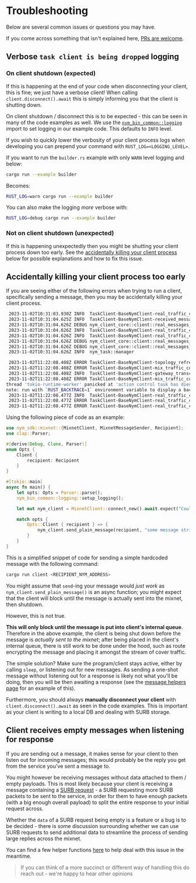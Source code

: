 # Troubleshooting
Below are several common issues or questions you may have. 

If you come across something that isn't explained here, [PRs are welcome](https://github.com/nymtech/nym/issues/new/choose). 

## Verbose `task client is being dropped` logging
### On client shutdown (expected)
If this is happening at the end of your code when disconnecting your client, this is fine; we just have a verbose client! When calling `client.disconnect().await` this is simply informing you that the client is shutting down.  

On client shutdown / disconnect this is to be expected - this can be seen in many of the code examples as well. We use the [`nym_bin_common::logging`](https://github.com/nymtech/nym/blob/develop/common/bin-common/src/logging/mod.rs) import to set logging in our example code. This defaults to `INFO` level.

If you wish to quickly lower the verbosity of your client process logs when developing you can prepend your command with `RUST_LOG=<LOGGING_LEVEL>`. 

If you want to run the `builder.rs` example with only `WARN` level logging and below:

```sh
cargo run --example builder 
```

Becomes:

```sh 
RUST_LOG=warn cargo run --example builder 
```

You can also make the logging _more_ verbose with: 

```sh
RUST_LOG=debug cargo run --example builder
```

### Not on client shutdown (unexpected) 
If this is happening unexpectedly then you might be shutting your client process down too early. See the [accidentally killing your client process](#accidentally-killing-your-client-process-too-early) below for possible explanations and how to fix this issue.  

[//]: # (TODO note on poisson dance and not immediately killing client process)
## Accidentally killing your client process too early
If you are seeing either of the following errors when trying to run a client, specifically sending a message, then you may be accidentally killing your client process. 

```sh
 2023-11-02T10:31:03.930Z INFO  TaskClient-BaseNymClient-real_traffic_controller-ack_control-action_controller                           > the task client is getting dropped
 2023-11-02T10:31:04.625Z INFO  TaskClient-BaseNymClient-received_messages_buffer-request_receiver                                       > the task client is getting dropped
 2023-11-02T10:31:04.626Z DEBUG nym_client_core::client::real_messages_control::acknowledgement_control::input_message_listener          > InputMessageListener: Exiting
 2023-11-02T10:31:04.626Z INFO  TaskClient-BaseNymClient-real_traffic_controller-ack_control-input_message_listener                      > the task client is getting dropped
 2023-11-02T10:31:04.626Z INFO  TaskClient-BaseNymClient-real_traffic_controller-reply_control                                           > the task client is getting dropped
 2023-11-02T10:31:04.626Z DEBUG nym_client_core::client::real_messages_control                                                           > The reply controller has finished execution!
 2023-11-02T10:31:04.626Z DEBUG nym_client_core::client::real_messages_control::acknowledgement_control                                  > The input listener has finished execution!
 2023-11-02T10:31:04.626Z INFO  nym_task::manager                                                                                        > All registered tasks succesfully shutdown
```

```sh
 2023-11-02T11:22:08.408Z ERROR TaskClient-BaseNymClient-topology_refresher                                                  > Assuming this means we should shutdown...
 2023-11-02T11:22:08.408Z ERROR TaskClient-BaseNymClient-mix_traffic_controller                                              > Polling shutdown failed: channel closed
 2023-11-02T11:22:08.408Z INFO  TaskClient-BaseNymClient-gateway_transceiver-child                                           > the task client is getting dropped
 2023-11-02T11:22:08.408Z ERROR TaskClient-BaseNymClient-mix_traffic_controller                                              > Assuming this means we should shutdown...
thread 'tokio-runtime-worker' panicked at 'action control task has died: TrySendError { kind: Disconnected }', /home/.local/share/cargo/git/checkouts/nym-fbd2f6ea2e760da9/a800cba/common/client-core/src/client/real_messages_control/message_handler.rs:634:14
note: run with `RUST_BACKTRACE=1` environment variable to display a backtrace
 2023-11-02T11:22:08.477Z INFO  TaskClient-BaseNymClient-real_traffic_controller-ack_control-input_message_listener          > the task client is getting dropped
 2023-11-02T11:22:08.477Z ERROR TaskClient-BaseNymClient-real_traffic_controller-ack_control-input_message_listener          > Polling shutdown failed: channel closed
 2023-11-02T11:22:08.477Z ERROR TaskClient-BaseNymClient-real_traffic_controller-ack_control-input_message_listener          > Assuming this means we should shutdown...
```

Using the following piece of code as an example: 

```rust
use nym_sdk::mixnet::{MixnetClient, MixnetMessageSender, Recipient};
use clap::Parser;

#[derive(Debug, Clone, Parser)]
enum Opts {
    Client {
        recipient: Recipient
    }
}

#[tokio::main]
async fn main() {
    let opts: Opts = Parser::parse();
    nym_bin_common::logging::setup_logging();

    let mut nym_client = MixnetClient::connect_new().await.expect("Could not build Nym client");

    match opts {
        Opts::Client { recipient } => {
            nym_client.send_plain_message(recipient, "some message string").await.expect("send failed");
        }
    }
}
```

This is a simplified snippet of code for sending a simple hardcoded message with the following command: 

```sh
cargo run client <RECIPIENT_NYM_ADDRESS>
```

You might assume that `send`-ing your message would _just work_ as `nym_client.send_plain_message()` is an async function; you might expect that the client will block until the message is actually sent into the mixnet, then shutdown. 

However, this is not true. 

**This will only block until the message is put into client's internal queue**. Therefore in the above example, the client is being shut down before the message is _actually sent to the mixnet_; after being placed in the client's internal queue, there is still work to be done under the hood, such as route encrypting the message and placing it amongst the stream of cover traffic.  

The simple solution? Make sure the program/client stays active, either by calling `sleep`, or listening out for new messages. As sending a one-shot message without listening out for a response is likely not what you'll be doing, then you will be then awaiting a response (see the [message helpers page](message-helpers.md) for an example of this). 

Furthermore, you should always **manually disconnect your client** with `client.disconnect().await` as seen in the code examples. This is important as your client is writing to a local DB and dealing with SURB storage. 

## Client receives empty messages when listening for response
If you are sending out a message, it makes sense for your client to then listen out for incoming messages; this would probably be the reply you get from the service you've sent a message to. 

You might however be receiving messages without data attached to them / empty payloads. This is most likely because your client is receiving a message containing a [SURB request](https://nymtech.net/docs/architecture/traffic-flow.html#private-replies-using-surbs) - a SURB requesting more SURB packets to be sent to the service, in order for them to have enough packets (with a big enough overall payload) to split the entire response to your initial request across. 

Whether the `data` of a SURB request being empty is a feature or a bug is to be decided - there is some discussion surrounding whether we can use SURB requests to send additional data to streamline the process of sending large replies across the mixnet. 

You can find a few helper functions [here](message-helpers.md) to help deal with this issue in the meantime. 

> If you can think of a more succinct or different way of handling this do reach out - we're happy to hear other opinions 